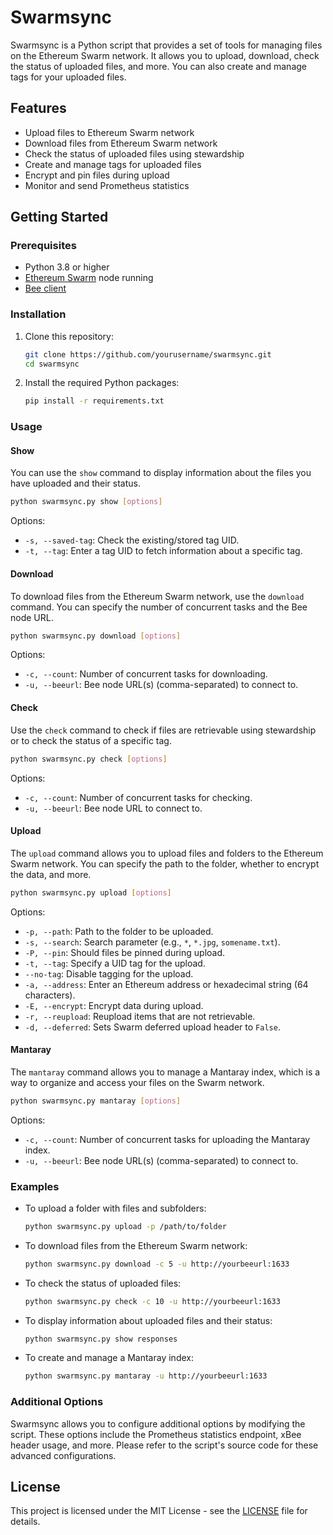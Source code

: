 # Swarmsync

Swarmsync is a Python script that provides a set of tools for managing files on the Ethereum Swarm network. It allows you to upload, download, check the status of uploaded files, and more. You can also create and manage tags for your uploaded files.

## Features

- Upload files to Ethereum Swarm network
- Download files from Ethereum Swarm network
- Check the status of uploaded files using stewardship
- Create and manage tags for uploaded files
- Encrypt and pin files during upload
- Monitor and send Prometheus statistics

## Getting Started

### Prerequisites

- Python 3.8 or higher
- [Ethereum Swarm](https://swarm.ethereum.org/) node running
- [Bee client](https://docs.ethswarm.org/docs/installation/bee/getting-started/installation/)

### Installation

1. Clone this repository:

   ```bash
   git clone https://github.com/yourusername/swarmsync.git
   cd swarmsync
   ```

2. Install the required Python packages:

   ```bash
   pip install -r requirements.txt
   ```

### Usage

#### Show

You can use the `show` command to display information about the files you have uploaded and their status.

```bash
python swarmsync.py show [options]
```

Options:
- `-s, --saved-tag`: Check the existing/stored tag UID.
- `-t, --tag`: Enter a tag UID to fetch information about a specific tag.

#### Download

To download files from the Ethereum Swarm network, use the `download` command. You can specify the number of concurrent tasks and the Bee node URL.

```bash
python swarmsync.py download [options]
```

Options:
- `-c, --count`: Number of concurrent tasks for downloading.
- `-u, --beeurl`: Bee node URL(s) (comma-separated) to connect to.

#### Check

Use the `check` command to check if files are retrievable using stewardship or to check the status of a specific tag.

```bash
python swarmsync.py check [options]
```

Options:
- `-c, --count`: Number of concurrent tasks for checking.
- `-u, --beeurl`: Bee node URL to connect to.

#### Upload

The `upload` command allows you to upload files and folders to the Ethereum Swarm network. You can specify the path to the folder, whether to encrypt the data, and more.

```bash
python swarmsync.py upload [options]
```

Options:
- `-p, --path`: Path to the folder to be uploaded.
- `-s, --search`: Search parameter (e.g., `*`, `*.jpg`, `somename.txt`).
- `-P, --pin`: Should files be pinned during upload.
- `-t, --tag`: Specify a UID tag for the upload.
- `--no-tag`: Disable tagging for the upload.
- `-a, --address`: Enter an Ethereum address or hexadecimal string (64 characters).
- `-E, --encrypt`: Encrypt data during upload.
- `-r, --reupload`: Reupload items that are not retrievable.
- `-d, --deferred`: Sets Swarm deferred upload header to `False`.

#### Mantaray

The `mantaray` command allows you to manage a Mantaray index, which is a way to organize and access your files on the Swarm network.

```bash
python swarmsync.py mantaray [options]
```

Options:
- `-c, --count`: Number of concurrent tasks for uploading the Mantaray index.
- `-u, --beeurl`: Bee node URL(s) (comma-separated) to connect to.

### Examples

- To upload a folder with files and subfolders:

   ```bash
   python swarmsync.py upload -p /path/to/folder
   ```

- To download files from the Ethereum Swarm network:

   ```bash
   python swarmsync.py download -c 5 -u http://yourbeeurl:1633
   ```

- To check the status of uploaded files:

   ```bash
   python swarmsync.py check -c 10 -u http://yourbeeurl:1633
   ```

- To display information about uploaded files and their status:

   ```bash
   python swarmsync.py show responses
   ```

- To create and manage a Mantaray index:

   ```bash
   python swarmsync.py mantaray -u http://yourbeeurl:1633
   ```

### Additional Options

Swarmsync allows you to configure additional options by modifying the script. These options include the Prometheus statistics endpoint, xBee header usage, and more. Please refer to the script's source code for these advanced configurations.

## License

This project is licensed under the MIT License - see the [LICENSE](LICENSE) file for details.
